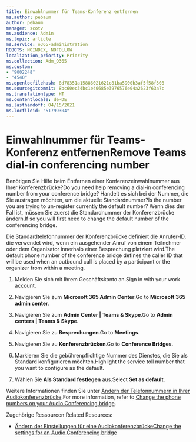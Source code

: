 ```yaml
---
title: Einwahlnummer für Teams-Konferenz entfernen
ms.author: pebaum
author: pebaum
manager: scotv
ms.audience: Admin
ms.topic: article
ms.service: o365-administration
ROBOTS: NOINDEX, NOFOLLOW
localization_priority: Priority
ms.collection: Adm_O365
ms.custom:
- "9002248"
- "4540"
ms.openlocfilehash: 8d78351a15886021621c81ba5900b3af5f58f308
ms.sourcegitcommit: 8bc60ec34bc1e40685e3976576e04a2623f63a7c
ms.translationtype: HT
ms.contentlocale: de-DE
ms.lasthandoff: 04/15/2021
ms.locfileid: "51799304"
---
```

# <a name="remove-teams-dial-in-conferencing-number"></a><span data-ttu-id="6fda7-102">Einwahlnummer für Teams-Konferenz entfernen</span><span class="sxs-lookup"><span data-stu-id="6fda7-102">Remove Teams dial-in conferencing number</span></span>

<span data-ttu-id="6fda7-103">Benötigen Sie Hilfe beim Entfernen einer Konferenzeinwahlnummer aus Ihrer Konferenzbrücke?</span><span class="sxs-lookup"><span data-stu-id="6fda7-103">Do you need help removing a dial-in conferencing number from your conference bridge?</span></span> <span data-ttu-id="6fda7-104">Handelt es sich bei der Nummer, die Sie austragen möchten, um die aktuelle Standardnummer?</span><span class="sxs-lookup"><span data-stu-id="6fda7-104">Is the number you are trying to un-register currently the default number?</span></span> <span data-ttu-id="6fda7-105">Wenn dies der Fall ist, müssen Sie zuerst die Standardnummer der Konferenzbrücke ändern.</span><span class="sxs-lookup"><span data-stu-id="6fda7-105">If so you will first need to change the default number of the conferencing bridge.</span></span>

<span data-ttu-id="6fda7-106">Die Standardtelefonnummer der Konferenzbrücke definiert die Anrufer-ID, die verwendet wird, wenn ein ausgehender Anruf von einem Teilnehmer oder dem Organisator innerhalb einer Besprechung platziert wird.</span><span class="sxs-lookup"><span data-stu-id="6fda7-106">The default phone number of the conference bridge defines the caller ID that will be used when an outbound call is placed by a participant or the organizer from within a meeting.</span></span>

1. <span data-ttu-id="6fda7-107">Melden Sie sich mit Ihrem Geschäftskonto an.</span><span class="sxs-lookup"><span data-stu-id="6fda7-107">Sign in with your work account.</span></span>

2. <span data-ttu-id="6fda7-108">Navigieren Sie zum **Microsoft 365 Admin Center**.</span><span class="sxs-lookup"><span data-stu-id="6fda7-108">Go to **Microsoft 365 admin center**.</span></span>

3. <span data-ttu-id="6fda7-109">Navigieren Sie zum **Admin Center | Teams & Skype**.</span><span class="sxs-lookup"><span data-stu-id="6fda7-109">Go to **Admin centers | Teams & Skype**.</span></span>

4. <span data-ttu-id="6fda7-110">Navigieren Sie zu **Besprechungen**.</span><span class="sxs-lookup"><span data-stu-id="6fda7-110">Go to **Meetings**.</span></span>

5. <span data-ttu-id="6fda7-111">Navigieren Sie zu **Konferenzbrücken**.</span><span class="sxs-lookup"><span data-stu-id="6fda7-111">Go to **Conference Bridges**.</span></span>

6. <span data-ttu-id="6fda7-112">Markieren Sie die gebührenpflichtige Nummer des Dienstes, die Sie als Standard konfigurieren möchten.</span><span class="sxs-lookup"><span data-stu-id="6fda7-112">Highlight the service toll number that you want to configure as the default.</span></span>

7. <span data-ttu-id="6fda7-113">Wählen Sie **Als Standard festlegen** aus.</span><span class="sxs-lookup"><span data-stu-id="6fda7-113">Select **Set as default**.</span></span>

<span data-ttu-id="6fda7-114">Weitere Informationen finden Sie unter [Ändern der Telefonnummern in Ihrer Audiokonferenzbrücke](https://docs.microsoft.com/microsoftteams/change-the-phone-numbers-on-your-audio-conferencing-bridge).</span><span class="sxs-lookup"><span data-stu-id="6fda7-114">For more information, refer to [Change the phone numbers on your Audio Conferencing bridge](https://docs.microsoft.com/microsoftteams/change-the-phone-numbers-on-your-audio-conferencing-bridge).</span></span>

<span data-ttu-id="6fda7-115">Zugehörige Ressourcen:</span><span class="sxs-lookup"><span data-stu-id="6fda7-115">Related Resources:</span></span>

- [<span data-ttu-id="6fda7-116">Ändern der Einstellungen für eine Audiokonferenzbrücke</span><span class="sxs-lookup"><span data-stu-id="6fda7-116">Change the settings for an Audio Conferencing bridge</span></span>](https://docs.microsoft.com/microsoftteams/change-the-settings-for-an-audio-conferencing-bridge)
